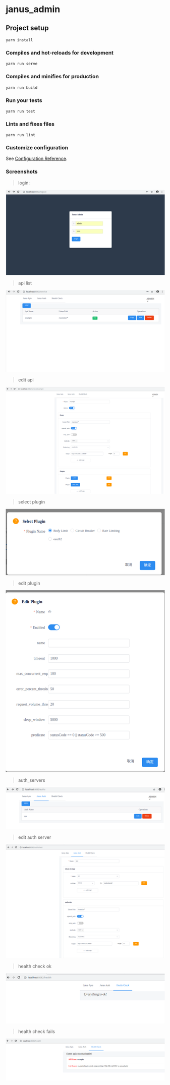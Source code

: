 # janus_admin

## Project setup
```
yarn install
```

### Compiles and hot-reloads for development
```
yarn run serve
```

### Compiles and minifies for production
```
yarn run build
```

### Run your tests
```
yarn run test
```

### Lints and fixes files
```
yarn run lint
```

### Customize configuration
See [Configuration Reference](https://cli.vuejs.org/config/).

### Screenshots

> login:

![alt text](images/janus_login.png)

> api list

![alt text](images/janus_apis.png)

> edit api

![alt text](images/janus_api_edit.png)

> select plugin

![alt text](images/janus_api_plugin.png)

> edit plugin

![alt text](images/janus_plugin.png)

> auth_servers

![alt text](images/janus_auth_servers.png)

> edit auth server

![alt text](images/janus_auth_edit.png)

> health check ok

![alt text](images/janus_health1.png)

> health check fails

![alt text](images/janus_health2.png)
